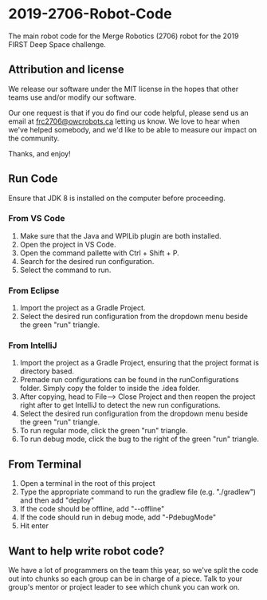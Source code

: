 # 2019-2706-Robot-Code
The main robot code for the Merge Robotics (2706) robot for the 2019 FIRST Deep Space challenge. 

## Attribution and license

We release our software under the MIT license in the hopes that other teams use and/or modify our software.

Our one request is that if you do find our code helpful, please send us an email at frc2706@owcrobots.ca letting us know. We love to hear when we've helped somebody, and we'd like to be able to measure our impact on the community.

Thanks, and enjoy!

## Run Code
Ensure that JDK 8 is installed on the computer before proceeding.

### From VS Code
1. Make sure that the Java and WPILib plugin are both installed.
1. Open the project in VS Code.
2. Open the command pallette with Ctrl + Shift + P.
3. Search for the desired run configuration.
4. Select the command to run.
### From Eclipse
1. Import the project as a Gradle Project.
1. Select the desired run configuration from the dropdown menu beside the green "run" triangle.
### From IntelliJ
1. Import the project as a Gradle Project, ensuring that the project format is directory based.
1. Premade run configurations can be found in the runConfigurations folder. Simply copy the folder to inside the .idea folder.
1. After copying, head to File--> Close Project and then reopen the project right after to get IntelliJ to detect the new run configurations.
1. Select the desired run configuration from the dropdown menu beside the green "run" triangle.
1. To run regular mode, click the green "run" triangle.
1. To run debug mode, click the bug to the right of the green "run" triangle.
## From Terminal
1. Open a terminal in the root of this project
1. Type the appropriate command to run the gradlew file (e.g. "./gradlew") and then add "deploy"
1. If the code should be offline, add "--offline"
1. If the code should run in debug mode, add "-PdebugMode"
1. Hit enter

## Want to help write robot code?

We have a lot of programmers on the team this year, so we've split the code out into chunks so each group can be in charge of a piece. Talk to your group's mentor or project leader to see which chunk you can work on.

